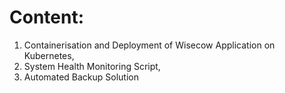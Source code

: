 # Content:
1. Containerisation and Deployment of Wisecow Application on Kubernetes, 
2. System Health Monitoring Script, 
3. Automated Backup Solution
